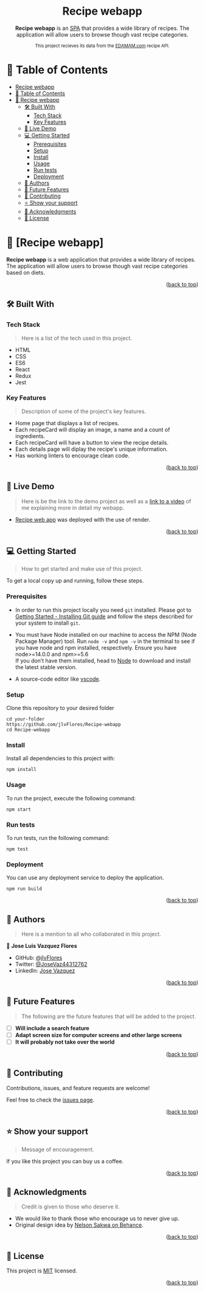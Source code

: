 <a name="readme-top"></a>

<div align="center">

# Recipe webapp
<b>Recipe webapp</b> is an [SPA](https://en.wikipedia.org/wiki/Single-page_application) that provides a wide library of recipes. The application will allow users to browse though vast recipe categories.

<sup>This project recieves its data from the [EDAMAM.com](https://www.edamam.com/) recipe API. </sup>

</div>

# 📗 Table of Contents

- [Recipe webapp](#-recipe-webapp-)
- [📗 Table of Contents](#-table-of-contents)
- [📖 Recipe webapp ](#-recipe-webapp-)
  - [🛠 Built With ](#-built-with-)
    - [Tech Stack ](#tech-stack-)
    - [Key Features ](#key-features-)
  - [🚀 Live Demo ](#-live-demo-)
  - [💻 Getting Started ](#-getting-started-)
    - [Prerequisites](#prerequisites)
    - [Setup](#setup)
    - [Install](#install)
    - [Usage](#usage)
    - [Run tests](#run-tests)
    - [Deployment](#deployment)
  - [👥 Authors ](#-authors-)
  - [🔭 Future Features ](#-future-features-)
  - [🤝 Contributing ](#-contributing-)
  - [⭐️ Show your support ](#️-show-your-support-)
  - [🙏 Acknowledgments ](#-acknowledgments-)
  - [📝 License ](#-license-)

<!-- PROJECT DESCRIPTION -->

# 📖 [Recipe webapp] <a name="about-project"></a>

**Recipe webapp** is a web application that provides a wide library of recipes. The application will allow users to browse though vast recipe categories based on diets.

<p align="right">(<a href="#readme-top">back to top</a>)</p>

## 🛠 Built With <a name="built-with"></a>

### Tech Stack <a name="tech-stack"></a>

> Here is a list of the tech used in this project.

  - HTML
  - CSS
  - ES6
  - React
  - Redux
  - Jest

<!-- Features -->

### Key Features <a name="key-features"></a>

> Description of some of the project's key features.

- Home page that displays a list of recipes.
- Each recipeCard will display an image, a name and a count of ingredients.
- Each recipeCard will have a button to view the recipe details.
- Each details page will diplay the recipe's unique information.
- Has working linters to encourage clean code.

<p align="right">(<a href="#readme-top">back to top</a>)</p>

<!-- LIVE DEMO -->

## 🚀 Live Demo <a name="live-demo"></a>

> Here is be the link to the demo project as well as a [link to a video](https://www.loom.com/share/16581853ab704d80bc2b4bae09b4fe73) of me explaining more in detail my webapp.

- [Recipe web app](https://recipe-web-app-bbm9.onrender.com) was deployed with the use of render.

<p align="right">(<a href="#readme-top">back to top</a>)</p>

<!-- GETTING STARTED -->

## 💻 Getting Started <a name="getting-started"></a>

> How to get started and make use of this project.

To get a local copy up and running, follow these steps.

### Prerequisites

   - In order to run this project locally you need `git` installed. Please got to [Getting Started - Installing Git guide](https://git-scm.com/book/en/v2/Getting-Started-Installing-Git) and follow the steps described for your system to install `git`.

   - You must have Node installed on our machine to access the NPM (Node Package Manager) tool.
   Run `node -v` and `npm -v` in the terminal to see if you have node and npm installed, respectively. Ensure you have node>=14.0.0 and npm>=5.6\
   If you don’t have them installed, head to [Node](https://nodejs.org/) to download and install the latest stable version.

   - A source-code editor like [vscode](https://code.visualstudio.com/).


### Setup

Clone this repository to your desired folder

```shell
cd your-folder
https://github.com/jlvFlores/Recipe-webapp
cd Recipe-webapp
```

### Install

Install all dependencies to this project with:

```shell
npm install
```

### Usage

To run the project, execute the following command:

```shell
npm start
```

### Run tests

To run tests, run the following command:

```shell
npm test
```

### Deployment

You can use any deployment service to deploy the application.

```shell
npm run build
```

<p align="right">(<a href="#readme-top">back to top</a>)</p>

<!-- AUTHORS -->

## 👥 Authors <a name="authors"></a>

> Here is a mention to all who collaborated in this project.

👤 **Jose Luis Vazquez Flores**

- GitHub: [@jlvFlores](https://github.com/jlvFlores)
- Twitter: [@JoseVaz44312762](https://twitter.com/JoseVaz44312762)
- LinkedIn: [Jose Vazquez](https://www.linkedin.com/in/jose-vazquez-178a8225a/)

<p align="right">(<a href="#readme-top">back to top</a>)</p>

<!-- FUTURE FEATURES -->

## 🔭 Future Features <a name="future-features"></a>

> The following are the future features that will be added to the project.

- [ ] **Will include a search feature**
- [ ] **Adapt screen size for computer screens and other large screens**
- [ ] **It will probably not take over the world**

<p align="right">(<a href="#readme-top">back to top</a>)</p>

<!-- CONTRIBUTING -->

## 🤝 Contributing <a name="contributing"></a>

Contributions, issues, and feature requests are welcome!

Feel free to check the [issues page](../../issues/).

<p align="right">(<a href="#readme-top">back to top</a>)</p>

<!-- SUPPORT -->

## ⭐️ Show your support <a name="support"></a>

> Message of encouragement.

If you like this project you can buy us a coffee.

<p align="right">(<a href="#readme-top">back to top</a>)</p>

<!-- ACKNOWLEDGEMENTS -->

## 🙏 Acknowledgments <a name="acknowledgements"></a>

> Credit is given to those who deserve it.

- We would like to thank those who encourage us to never give up.
- Original design idea by [Nelson Sakwa on Behance](https://www.behance.net/sakwadesignstudio).

<p align="right">(<a href="#readme-top">back to top</a>)</p>

<!-- LICENSE -->

## 📝 License <a name="license"></a>

This project is [MIT](./LICENSE) licensed.

<p align="right">(<a href="#readme-top">back to top</a>)</p>
